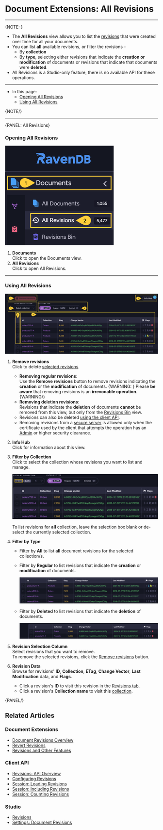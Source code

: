 # Document Extensions: All Revisions
---

{NOTE: }

* The **All Revisions** view allows you to list the 
  [revisions](../../../../studio/database/document-extensions/revisions/revisions) 
  that were created over time for all your documents.  
* You can list **all** available revisions, or filter the revisions -  
   - By **collection**  
   - By **type**, selecting either revisions that indicate the **creation 
     or modification** of documents or revisions that indicate that documents 
     were **deleted**.  
* All Revisions is a Studio-only feature, there is no available API for these operations.  

---

* In this page:
  * [Opening All Revisions](../../../../studio/database/document-extensions/revisions/all-revisions#opening-all-revisions)  
  * [Using All Revisions](../../../../studio/database/document-extensions/revisions/all-revisions#using-all-revisions)  
  
{NOTE/}

---

{PANEL: All Revisions}

### Opening All Revisions

![Open All Revisions](images/revisions/all-revisions_click-to-open-view.png "Open All Revisions")

1. **Documents**  
   Click to open the Documents view.  
2. **All Revisions**  
   Click to open All Revisions.  

---

### Using All Revisions

![All Revisions](images/revisions/all-revisions.png "All Revisions")

1. <a id="remove-revisions" />**Remove revisions**  
   Click to delete 
   [selected revisions](../../../../studio/database/document-extensions/revisions/all-revisions#select-revision-column).  
   * **Removing regular revisions**:  
     Use the **Remove revisions** button to remove revisions indicating the 
     **creation** or the **modification** of documents.
     {WARNING: }
      Please **be aware** that removing revisions is an **irrevocable operation**.  
     {WARNING/}
   * **Removing deletion revisions**:  
     Revisions that indicate the **deletion** of documents **cannot** be removed 
     from this view, but only from the 
     [Revisions Bin](../../../../studio/database/document-extensions/revisions/revisions#revisions-bin) 
     view.  
   * Revisions can also be deleted [using the client API](../../../../document-extensions/revisions/client-api/operations/delete-revisions).  
   * Removing revisions from a [secure server](../../../../server/security/overview) 
     is allowed only when the certificate used by the client that attempts the operation 
     has an [Admin](../../../../server/security/authorization/security-clearance-and-permissions#section) 
     or higher security clearance.  


2. **Info Hub**  
   Click for information about this view.  

3. **Filter by Collection**  
   Click to select the collection whose revisions you want to list and manage.  

      ![Filter by Collection](images/revisions/all-revisions_select-collection.png "Filter by Collection")

      To list revisions for **all** collection, leave the selection box blank 
      or de-select the currently selected collection.  

4. **Filter by Type**  
    * Filter by **All** to list **all** document revisions for the selected collection/s.  
    * Filter by **Regular** to list revisions that indicate the **creation** or **modification** of documents.  
    
         ![Regular revisions](images/revisions/all-revisions_regular.png "Regular revisions")
      
    * Filter by **Deleted** to list revisions that indicate the **deletion** of documents.  
    
         ![Deleted revisions](images/revisions/all-revisions_deleted.png "Deleted revisions")

5. <a id="select-revision-column" />**Revision Selection Column**  
   Select revisions that you want to remove.  
   To remove the selected revisions, click the 
   [Remove revisions](../../../../studio/database/document-extensions/revisions/all-revisions#remove-revisions) 
   button.  

6. **Revision Data**  
   Browse for revisions' **ID**, **Collection**, **ETag**, 
   **Change Vector**, **Last Modification** data, and **Flags**.  
    - Click a revision's **ID** to visit this revision in the 
      [Revisions tab](../../../../studio/database/document-extensions/revisions/revisions).  
    - Click a revision's **Collection name** to visit this 
      [collection](../../../../studio/database/documents/documents-and-collections).  
     
{PANEL/}


## Related Articles

### Document Extensions

* [Document Revisions Overview](../../../../document-extensions/revisions/overview)  
* [Revert Revisions](../../../../document-extensions/revisions/revert-revisions)  
* [Revisions and Other Features](../../../../document-extensions/revisions/revisions-and-other-features)  

### Client API

* [Revisions: API Overview](../../../../document-extensions/revisions/client-api/overview)  
* [Configuring Revisions](../../../../document-extensions/revisions/client-api/operations/configure-revisions)  
* [Session: Loading Revisions](../../../../document-extensions/revisions/client-api/session/loading)  
* [Session: Including Revisions](../../../../document-extensions/revisions/client-api/session/including)  
* [Session: Counting Revisions](../../../../document-extensions/revisions/client-api/session/counting)  

### Studio

* [Revisions](../../../../studio/database/document-extensions/revisions/revisions)  
* [Settings: Document Revisions](../../../../studio/database/settings/document-revisions)  
